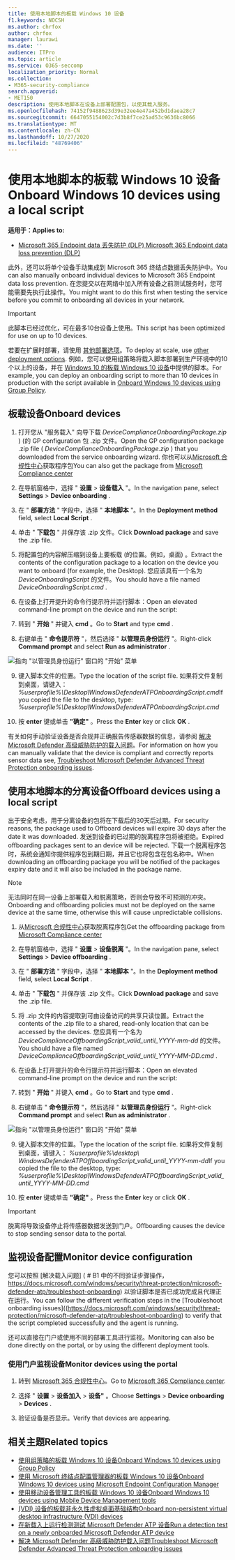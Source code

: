 ```yaml
---
title: 使用本地脚本的板载 Windows 10 设备
f1.keywords: NOCSH
ms.author: chrfox
author: chrfox
manager: laurawi
ms.date: ''
audience: ITPro
ms.topic: article
ms.service: O365-seccomp
localization_priority: Normal
ms.collection:
- M365-security-compliance
search.appverid:
- MET150
description: 使用本地脚本在设备上部署配置包，以使其载入服务。
ms.openlocfilehash: 74152f9488623d39e32ee4e47a452bd1daea28c7
ms.sourcegitcommit: 6647055154002c7d3b8f7ce25ad53c9636bc8066
ms.translationtype: MT
ms.contentlocale: zh-CN
ms.lasthandoff: 10/27/2020
ms.locfileid: "48769406"
---
```

# <a name="onboard-windows-10-devices-using-a-local-script"></a><span data-ttu-id="48ec6-103">使用本地脚本的板载 Windows 10 设备</span><span class="sxs-lookup"><span data-stu-id="48ec6-103">Onboard Windows 10 devices using a local script</span></span>

<span data-ttu-id="48ec6-104">**适用于：**</span><span class="sxs-lookup"><span data-stu-id="48ec6-104">**Applies to:**</span></span>

- [<span data-ttu-id="48ec6-105">Microsoft 365 Endpoint data 丢失防护 (DLP) </span><span class="sxs-lookup"><span data-stu-id="48ec6-105">Microsoft 365 Endpoint data loss prevention (DLP)</span></span>](/microsoft-365/compliance/endpoint-dlp-learn-about)

<span data-ttu-id="48ec6-106">此外，还可以将单个设备手动集成到 Microsoft 365 终结点数据丢失防护中。</span><span class="sxs-lookup"><span data-stu-id="48ec6-106">You can also manually onboard individual devices to Microsoft 365 Endpoint data loss prevention.</span></span> <span data-ttu-id="48ec6-107">在您提交以在网络中加入所有设备之前测试服务时，您可能需要先执行此操作。</span><span class="sxs-lookup"><span data-stu-id="48ec6-107">You might want to do this first when testing the service before you commit to onboarding all devices in your network.</span></span>

> [!IMPORTANT]
> <span data-ttu-id="48ec6-108">此脚本已经过优化，可在最多10台设备上使用。</span><span class="sxs-lookup"><span data-stu-id="48ec6-108">This script has been optimized for use on up to 10 devices.</span></span>
>
> <span data-ttu-id="48ec6-109">若要在扩展时部署，请使用 [其他部署选项](dlp-configure-endpoints.md)。</span><span class="sxs-lookup"><span data-stu-id="48ec6-109">To deploy at scale, use [other deployment options](dlp-configure-endpoints.md).</span></span> <span data-ttu-id="48ec6-110">例如，您可以使用组策略将载入脚本部署到生产环境中的10个以上的设备，并在 [Windows 10 的板载 Windows 10 设备](dlp-configure-endpoints-gp.md)中提供的脚本。</span><span class="sxs-lookup"><span data-stu-id="48ec6-110">For example, you can deploy an onboarding script to more than 10 devices in production with the script available in [Onboard Windows 10 devices using Group Policy](dlp-configure-endpoints-gp.md).</span></span>

## <a name="onboard-devices"></a><span data-ttu-id="48ec6-111">板载设备</span><span class="sxs-lookup"><span data-stu-id="48ec6-111">Onboard devices</span></span>
 
1.  <span data-ttu-id="48ec6-112">打开您从 "服务载入" 向导下载 *DeviceComplianceOnboardingPackage.zip* )  (的 GP configuration 包 .zip 文件。</span><span class="sxs-lookup"><span data-stu-id="48ec6-112">Open the GP configuration package .zip file ( *DeviceComplianceOnboardingPackage.zip* ) that you downloaded from the service onboarding wizard.</span></span> <span data-ttu-id="48ec6-113">你也可以从[Microsoft 合规性中心](https://compliance.microsoft.com)获取程序包</span><span class="sxs-lookup"><span data-stu-id="48ec6-113">You can also get the package from [Microsoft Compliance center](https://compliance.microsoft.com)</span></span>

2. <span data-ttu-id="48ec6-114">在导航窗格中，选择 " **设置**  >  **设备载入** "。</span><span class="sxs-lookup"><span data-stu-id="48ec6-114">In the navigation pane, select **Settings** > **Device onboarding** .</span></span>

3. <span data-ttu-id="48ec6-115">在 " **部署方法** " 字段中，选择 " **本地脚本** "。</span><span class="sxs-lookup"><span data-stu-id="48ec6-115">In the **Deployment method** field, select **Local Script** .</span></span>

4. <span data-ttu-id="48ec6-116">单击 " **下载包** " 并保存该 .zip 文件。</span><span class="sxs-lookup"><span data-stu-id="48ec6-116">Click **Download package** and save the .zip file.</span></span>
  
5. <span data-ttu-id="48ec6-117">将配置包的内容解压缩到设备上要板载 (的位置。例如，桌面) 。</span><span class="sxs-lookup"><span data-stu-id="48ec6-117">Extract the contents of the configuration package to a location on the device you want to onboard (for example, the Desktop).</span></span> <span data-ttu-id="48ec6-118">您应该具有一个名为 *DeviceOnboardingScript* 的文件。</span><span class="sxs-lookup"><span data-stu-id="48ec6-118">You should have a file named *DeviceOnboardingScript.cmd* .</span></span>

6.  <span data-ttu-id="48ec6-119">在设备上打开提升的命令行提示符并运行脚本：</span><span class="sxs-lookup"><span data-stu-id="48ec6-119">Open an elevated command-line prompt on the device and run the script:</span></span>

7.  <span data-ttu-id="48ec6-120">转到 " **开始** " 并键入 **cmd** 。</span><span class="sxs-lookup"><span data-stu-id="48ec6-120">Go to **Start** and type **cmd** .</span></span>

8.  <span data-ttu-id="48ec6-121">右键单击 " **命令提示符** "，然后选择 " **以管理员身份运行** "。</span><span class="sxs-lookup"><span data-stu-id="48ec6-121">Right-click **Command prompt** and select **Run as administrator** .</span></span>

![指向 "以管理员身份运行" 窗口的 "开始" 菜单](../media/dlp-run-as-admin.png)

9.  <span data-ttu-id="48ec6-123">键入脚本文件的位置。</span><span class="sxs-lookup"><span data-stu-id="48ec6-123">Type the location of the script file.</span></span> <span data-ttu-id="48ec6-124">如果将文件复制到桌面，请键入： *%userprofile%\Desktop\WindowsDefenderATPOnboardingScript.cmd*</span><span class="sxs-lookup"><span data-stu-id="48ec6-124">If you copied the file to the desktop, type: *%userprofile%\Desktop\WindowsDefenderATPOnboardingScript.cmd*</span></span>

10.  <span data-ttu-id="48ec6-125">按 **enter** 键或单击 **"确定"** 。</span><span class="sxs-lookup"><span data-stu-id="48ec6-125">Press the **Enter** key or click **OK** .</span></span>

<span data-ttu-id="48ec6-126">有关如何手动验证设备是否合规并正确报告传感器数据的信息，请参阅 [解决 Microsoft Defender 高级威胁防护的载入问题](https://docs.microsoft.com/windows/security/threat-protection/microsoft-defender-atp/troubleshoot-onboarding)。</span><span class="sxs-lookup"><span data-stu-id="48ec6-126">For information on how you can manually validate that the device is compliant and correctly reports sensor data see, [Troubleshoot Microsoft Defender Advanced Threat Protection onboarding issues](https://docs.microsoft.com/windows/security/threat-protection/microsoft-defender-atp/troubleshoot-onboarding).</span></span>

## <a name="offboard-devices-using-a-local-script"></a><span data-ttu-id="48ec6-127">使用本地脚本的分离设备</span><span class="sxs-lookup"><span data-stu-id="48ec6-127">Offboard devices using a local script</span></span>
<span data-ttu-id="48ec6-128">出于安全考虑，用于分离设备的包将在下载后的30天后过期。</span><span class="sxs-lookup"><span data-stu-id="48ec6-128">For security reasons, the package used to Offboard devices will expire 30 days after the date it was downloaded.</span></span> <span data-ttu-id="48ec6-129">发送到设备的已过期的脱离程序包将被拒绝。</span><span class="sxs-lookup"><span data-stu-id="48ec6-129">Expired offboarding packages sent to an device will be rejected.</span></span> <span data-ttu-id="48ec6-130">下载一个脱离程序包时，系统会通知你提供程序包到期日期，并且它也将包含在包名称中。</span><span class="sxs-lookup"><span data-stu-id="48ec6-130">When downloading an offboarding package you will be notified of the packages expiry date and it will also be included in the package name.</span></span>

> [!NOTE]
> <span data-ttu-id="48ec6-131">无法同时在同一设备上部署载入和脱离策略，否则会导致不可预测的冲突。</span><span class="sxs-lookup"><span data-stu-id="48ec6-131">Onboarding and offboarding policies must not be deployed on the same device at the same time, otherwise this will cause unpredictable collisions.</span></span>

1. <span data-ttu-id="48ec6-132">从[Microsoft 合规性中心](https://compliance.microsoft.com)获取脱离程序包</span><span class="sxs-lookup"><span data-stu-id="48ec6-132">Get the offboarding package from [Microsoft Compliance center](https://compliance.microsoft.com)</span></span>

2. <span data-ttu-id="48ec6-133">在导航窗格中，选择 " **设置**  >  **设备脱离** "。</span><span class="sxs-lookup"><span data-stu-id="48ec6-133">In the navigation pane, select **Settings** > **Device offboarding** .</span></span>

3. <span data-ttu-id="48ec6-134">在 " **部署方法** " 字段中，选择 " **本地脚本** "。</span><span class="sxs-lookup"><span data-stu-id="48ec6-134">In the **Deployment method** field, select **Local Script** .</span></span>

4. <span data-ttu-id="48ec6-135">单击 " **下载包** " 并保存该 .zip 文件。</span><span class="sxs-lookup"><span data-stu-id="48ec6-135">Click **Download package** and save the .zip file.</span></span>

5. <span data-ttu-id="48ec6-136">将 .zip 文件的内容提取到可由设备访问的共享只读位置。</span><span class="sxs-lookup"><span data-stu-id="48ec6-136">Extract the contents of the .zip file to a shared, read-only location that can be accessed by the devices.</span></span> <span data-ttu-id="48ec6-137">您应具有一个名为 *DeviceComplianceOffboardingScript_valid_until_YYYY-mm-dd* 的文件。</span><span class="sxs-lookup"><span data-stu-id="48ec6-137">You should have a file named *DeviceComplianceOffboardingScript_valid_until_YYYY-MM-DD.cmd* .</span></span>

6.  <span data-ttu-id="48ec6-138">在设备上打开提升的命令行提示符并运行脚本：</span><span class="sxs-lookup"><span data-stu-id="48ec6-138">Open an elevated command-line prompt on the device and run the script:</span></span>

7.  <span data-ttu-id="48ec6-139">转到 " **开始** " 并键入 **cmd** 。</span><span class="sxs-lookup"><span data-stu-id="48ec6-139">Go to **Start** and type **cmd** .</span></span>

8.  <span data-ttu-id="48ec6-140">右键单击 " **命令提示符** "，然后选择 " **以管理员身份运行** "。</span><span class="sxs-lookup"><span data-stu-id="48ec6-140">Right-click **Command prompt** and select **Run as administrator** .</span></span>

![指向 "以管理员身份运行" 窗口的 "开始" 菜单](../media/dlp-run-as-admin.png)

9.  <span data-ttu-id="48ec6-142">键入脚本文件的位置。</span><span class="sxs-lookup"><span data-stu-id="48ec6-142">Type the location of the script file.</span></span> <span data-ttu-id="48ec6-143">如果将文件复制到桌面，请键入： *%userprofile%\desktop\ WindowsDefenderATPOffboardingScript_valid_until_YYYY-mm-dd*</span><span class="sxs-lookup"><span data-stu-id="48ec6-143">If you copied the file to the desktop, type: *%userprofile%\Desktop\WindowsDefenderATPOffboardingScript_valid_until_YYYY-MM-DD.cmd*</span></span>

10.  <span data-ttu-id="48ec6-144">按 **enter** 键或单击 **"确定"** 。</span><span class="sxs-lookup"><span data-stu-id="48ec6-144">Press the **Enter** key or click **OK** .</span></span>

> [!IMPORTANT]
> <span data-ttu-id="48ec6-145">脱离将导致设备停止将传感器数据发送到门户。</span><span class="sxs-lookup"><span data-stu-id="48ec6-145">Offboarding causes the device to stop sending sensor data to the portal.</span></span>


## <a name="monitor-device-configuration"></a><span data-ttu-id="48ec6-146">监视设备配置</span><span class="sxs-lookup"><span data-stu-id="48ec6-146">Monitor device configuration</span></span>
<span data-ttu-id="48ec6-147">您可以按照 [解决载入问题] ( # B1 中的不同验证步骤操作， https://docs.microsoft.com/windows/security/threat-protection/microsoft-defender-atp/troubleshoot-onboarding) 以验证脚本是否已成功完成且代理正在运行。</span><span class="sxs-lookup"><span data-stu-id="48ec6-147">You can follow the different verification steps in the [Troubleshoot onboarding issues]((https://docs.microsoft.com/windows/security/threat-protection/microsoft-defender-atp/troubleshoot-onboarding) to verify that the script completed successfully and the agent is running.</span></span>

<span data-ttu-id="48ec6-148">还可以直接在门户或使用不同的部署工具进行监视。</span><span class="sxs-lookup"><span data-stu-id="48ec6-148">Monitoring can also be done directly on the portal, or by using the different deployment tools.</span></span>

### <a name="monitor-devices-using-the-portal"></a><span data-ttu-id="48ec6-149">使用门户监视设备</span><span class="sxs-lookup"><span data-stu-id="48ec6-149">Monitor devices using the portal</span></span>
1. <span data-ttu-id="48ec6-150">转到 [Microsoft 365 合规性中心](https://compliance.microsoft.com)。</span><span class="sxs-lookup"><span data-stu-id="48ec6-150">Go to [Microsoft 365 Compliance center](https://compliance.microsoft.com).</span></span>

2. <span data-ttu-id="48ec6-151">选择 " **设置**  >  **设备加入**  >  **设备"** 。</span><span class="sxs-lookup"><span data-stu-id="48ec6-151">Choose **Settings** > **Device onboarding** > **Devices** .</span></span>

3. <span data-ttu-id="48ec6-152">验证设备是否显示。</span><span class="sxs-lookup"><span data-stu-id="48ec6-152">Verify that devices are appearing.</span></span>


## <a name="related-topics"></a><span data-ttu-id="48ec6-153">相关主题</span><span class="sxs-lookup"><span data-stu-id="48ec6-153">Related topics</span></span>
- [<span data-ttu-id="48ec6-154">使用组策略的板载 Windows 10 设备</span><span class="sxs-lookup"><span data-stu-id="48ec6-154">Onboard Windows 10 devices using Group Policy</span></span>](dlp-configure-endpoints-gp.md)
- [<span data-ttu-id="48ec6-155">使用 Microsoft 终结点配置管理器的板载 Windows 10 设备</span><span class="sxs-lookup"><span data-stu-id="48ec6-155">Onboard Windows 10 devices using Microsoft Endpoint Configuration Manager</span></span>](dlp-configure-endpoints-sccm.md)
- [<span data-ttu-id="48ec6-156">使用移动设备管理工具的板载 Windows 10 设备</span><span class="sxs-lookup"><span data-stu-id="48ec6-156">Onboard Windows 10 devices using Mobile Device Management tools</span></span>](dlp-configure-endpoints-mdm.md)
- [<span data-ttu-id="48ec6-157"> (VDI) 设备的板载非永久性虚拟桌面基础结构</span><span class="sxs-lookup"><span data-stu-id="48ec6-157">Onboard non-persistent virtual desktop infrastructure (VDI) devices</span></span>](dlp-configure-endpoints-vdi.md)
- [<span data-ttu-id="48ec6-158">在新载入上运行检测测试 Microsoft Defender ATP 设备</span><span class="sxs-lookup"><span data-stu-id="48ec6-158">Run a detection test on a newly onboarded Microsoft Defender ATP device</span></span>](https://docs.microsoft.com/windows/security/threat-protection/microsoft-defender-atp/run-detection-test)
- [<span data-ttu-id="48ec6-159">解决 Microsoft Defender 高级威胁防护载入问题</span><span class="sxs-lookup"><span data-stu-id="48ec6-159">Troubleshoot Microsoft Defender Advanced Threat Protection onboarding issues</span></span>](https://docs.microsoft.com/windows/security/threat-protection/microsoft-defender-atp/troubleshoot-onboarding)
